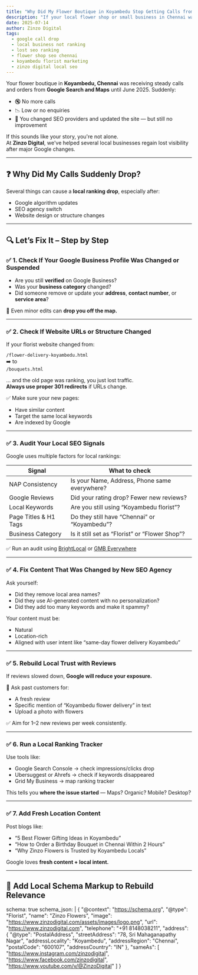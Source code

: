 ```yaml
---
title: "Why Did My Flower Boutique in Koyambedu Stop Getting Calls from Google?"
description: "If your local flower shop or small business in Chennai was getting calls and orders from SEO or Google Maps, but it suddenly dropped, here's what you need to review and fix."
date: 2025-07-14
author: Zinzo Digital
tags:
  - google call drop
  - local business not ranking
  - lost seo ranking
  - flower shop seo chennai
  - koyambedu florist marketing
  - zinzo digital local seo
---
```


Your flower boutique in **Koyambedu, Chennai** was receiving steady calls and orders from **Google Search and Maps** until June 2025. Suddenly:

- 🔇 No more calls  
- 📉 Low or no enquiries  
- 🧭 You changed SEO providers and updated the site — but still no improvement

If this sounds like your story, you're not alone.  
At **Zinzo Digital**, we've helped several local businesses regain lost visibility after major Google changes.

---

## ❓ Why Did My Calls Suddenly Drop?

Several things can cause a **local ranking drop**, especially after:

- Google algorithm updates
- SEO agency switch
- Website design or structure changes

---

## 🔍 Let’s Fix It – Step by Step

### ✅ 1. Check If Your Google Business Profile Was Changed or Suspended

- Are you still **verified** on Google Business?
- Was your **business category** changed?
- Did someone remove or update your **address**, **contact number**, or **service area**?

📌 Even minor edits can **drop you off the map.**

---

### ✅ 2. Check If Website URLs or Structure Changed

If your florist website changed from:

`/flower-delivery-koyambedu.html`  
➡️ to  
`/bouquets.html`

… and the old page was ranking, you just lost traffic.  
**Always use proper 301 redirects** if URLs change.

✅ Make sure your new pages:
- Have similar content
- Target the same local keywords
- Are indexed by Google

---

### ✅ 3. Audit Your Local SEO Signals

Google uses multiple factors for local rankings:

| Signal                | What to check                                  |
|------------------------|------------------------------------------------|
| NAP Consistency       | Is your Name, Address, Phone same everywhere?  |
| Google Reviews        | Did your rating drop? Fewer new reviews?       |
| Local Keywords        | Are you still using “Koyambedu florist”?       |
| Page Titles & H1 Tags | Do they still have “Chennai” or “Koyambedu”?   |
| Business Category     | Is it still set as “Florist” or “Flower Shop”? |

✅ Run an audit using [BrightLocal](https://www.brightlocal.com) or [GMB Everywhere](https://gmbeverywhere.com)

---

### ✅ 4. Fix Content That Was Changed by New SEO Agency

Ask yourself:

- Did they remove local area names?
- Did they use AI-generated content with no personalization?
- Did they add too many keywords and make it spammy?

Your content must be:
- Natural
- Location-rich
- Aligned with user intent like “same-day flower delivery Koyambedu”

---

### ✅ 5. Rebuild Local Trust with Reviews

If reviews slowed down, **Google will reduce your exposure.**

📌 Ask past customers for:
- A fresh review
- Specific mention of “Koyambedu flower delivery” in text
- Upload a photo with flowers

✅ Aim for 1–2 new reviews per week consistently.

---

### ✅ 6. Run a Local Ranking Tracker

Use tools like:
- Google Search Console → check impressions/clicks drop
- Ubersuggest or Ahrefs → check if keywords disappeared
- Grid My Business → map ranking tracker

This tells you **where the issue started** — Maps? Organic? Mobile? Desktop?

---

### ✅ 7. Add Fresh Location Content

Post blogs like:
- “5 Best Flower Gifting Ideas in Koyambedu”
- “How to Order a Birthday Bouquet in Chennai Within 2 Hours”
- “Why Zinzo Flowers is Trusted by Koyambedu Locals”

Google loves **fresh content + local intent.**

---

## 🧩 Add Local Schema Markup to Rebuild Relevance

schema: true
schema_json: |
{
  "@context": "https://schema.org",
  "@type": "Florist",
  "name": "Zinzo Flowers",
  "image": "https://www.zinzodigital.com/assets/images/logo.png",
  "url": "https://www.zinzodigital.com",
  "telephone": "+91 8148038211",
  "address": {
    "@type": "PostalAddress",
    "streetAddress": "78, Sri Mahaganapathy Nagar",
    "addressLocality": "Koyambedu",
    "addressRegion": "Chennai",
    "postalCode": "600107",
    "addressCountry": "IN"
  },
  "sameAs": [
    "https://www.instagram.com/zinzodigital",
    "https://www.facebook.com/zinzodigital",
    "https://www.youtube.com/v/@ZinzoDigital"
  ]
}